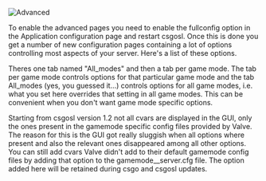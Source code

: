 ![Advanced](https://raw.githubusercontent.com/wiki/lenosisnickerboa/csgosl/pics/config-page-advanced-mode.jpg)

To enable the advanced pages you need to enable the fullconfig option in the Application configuration page and restart csgosl. Once this is done you get a number of new configuration pages containing a lot of options controlling most aspects of your server. Here's a list of these options.

Theres one tab named "All_modes" and then a tab per game mode. The tab per game mode controls options for that particular game mode and the tab All_modes (yes, you guessed it...) controls options for all game modes, i.e. what you set here overrides that setting in all game modes. This can be convenient when you don't want game mode specific options.

Starting from csgosl version 1.2 not all cvars are displayed in the GUI, only the ones present in the gamemode specific config files provided by Valve. The reason for this is the GUI got really sluggish when all options where present and also the relevant ones disappeared among all other options. You can still add cvars Valve didn't add to their default gamemode config files by adding that option to the gamemode__server.cfg file. The option added here will be retained during csgo and csgosl updates.